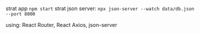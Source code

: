 
strat app `npm start`
strat json server: `npx json-server --watch data/db.json --port 8000`

using: React Router, React Axios, json-server